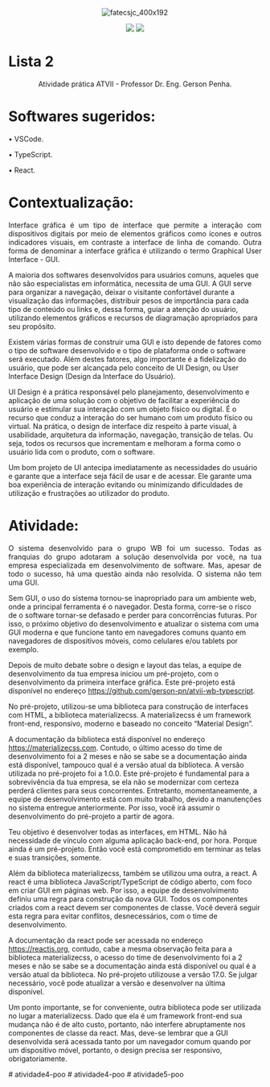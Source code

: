 <div align="center">

![fatecsjc_400x192](https://user-images.githubusercontent.com/71477357/161321048-dc637b2e-0314-4e07-b2f9-8cda9f653356.png)
<p align="center">
  
<img src="http://img.shields.io/static/v1?label=STATUS&message=CONCLUIDO&color=GREEN&style=flat"/>
<img src="https://img.shields.io/badge/ÚLTIMA%20MODIFICAÇÃO-DEZEMBRO%20DE%202022-brightgreen&style=flat"/>

</div>

# Lista 2

<p align="center">Atividade prática ATVII - Professor Dr. Eng. Gerson Penha.</p>

# Softwares sugeridos:
• VSCode.

• TypeScript.

• React.

# Contextualização:
<p align="justify">
Interface gráfica é um tipo de interface que permite a interação com dispositivos digitais por meio de elementos gráficos como ícones e outros indicadores visuais, em contraste a interface de linha de comando. Outra forma de denominar a interface gráfica é utilizando o termo Graphical User Interface - GUI.

A maioria dos softwares desenvolvidos para usuários comuns, aqueles que não são especialistas em informática, necessita de uma GUI. A GUI serve para organizar a navegação, deixar o visitante confortável durante a visualização das informações, distribuir pesos de importância para cada tipo de conteúdo ou links e, dessa forma, guiar a atenção do usuário, utilizando elementos gráficos e recursos de diagramação apropriados para seu propósito.

Existem várias formas de construir uma GUI e isto depende de fatores como o tipo de software desenvolvido e o tipo de plataforma onde o software será executado. Além destes fatores, algo importante é a fidelização do usuário, que pode ser alcançada pelo conceito de UI Design, ou User Interface Design (Design da Interface do
Usuário).

UI Design é a prática responsável pelo planejamento, desenvolvimento e aplicação de uma solução com o objetivo de facilitar a experiência do usuário e estimular sua interação com um objeto físico ou digital. É o recurso que conduz a interação do ser humano com um produto físico ou virtual. Na prática, o design de interface diz respeito à parte visual, à usabilidade, arquitetura da informação, navegação, transição de telas. Ou seja, todos os recursos que incrementam e melhoram a forma como o usuário lida com o produto, com o software.

Um bom projeto de UI antecipa imediatamente as necessidades do usuário e garante que a interface seja fácil de usar e de acessar. Ele garante uma boa experiência de interação evitando ou minimizando dificuldades de utilização e frustrações ao utilizador do produto.
</p>

# Atividade:
<p align="justify">
O sistema desenvolvido para o grupo WB foi um sucesso. Todas as franquias do grupo adotaram a solução desenvolvida por você, na tua empresa especializada em desenvolvimento de software. Mas, apesar de todo o sucesso, há uma questão ainda não resolvida. O sistema não tem uma GUI.

Sem GUI, o uso do sistema tornou-se inapropriado para um ambiente web, onde a principal ferramenta é o navegador. Desta forma, corre-se o risco de o software tornar-se defasado e perder para concorrências futuras. Por isso, o próximo objetivo do desenvolvimento e atualizar o sistema com uma GUI moderna e que funcione tanto em navegadores comuns quanto em navegadores de dispositivos móveis, como celulares e/ou tablets por exemplo.

Depois de muito debate sobre o design e layout das telas, a equipe de desenvolvimento da tua empresa iniciou um pré-projeto, com o desenvolvimento da primeira interface gráfica. Este pré-projeto está disponível no endereço https://github.com/gerson-pn/atvii-wb-typescript.

No pré-projeto, utilizou-se uma biblioteca para construção de interfaces com HTML, a biblioteca materializecss. A materializecss é um framework front-end, responsivo, moderno e baseado no conceito “Material Design”.

A documentação da biblioteca está disponível no endereço https://materializecss.com. Contudo, o último acesso do time de desenvolvimento foi a 2 meses e não se sabe se a documentação ainda está disponível, tampouco qual é a versão atual da biblioteca. A versão utilizada no pré-projeto foi a 1.0.0. Este pré-projeto é fundamental para a sobrevivência da tua empresa, se ela não se modernizar com certeza perderá clientes para seus concorrentes. Entretanto, momentaneamente, a equipe de desenvolvimento está com muito trabalho, devido a manutenções no sistema entregue anteriormente. Por isso, você irá assumir o desenvolvimento do pré-projeto a partir de agora.

Teu objetivo é desenvolver todas as interfaces, em HTML. Não há necessidade de vínculo com alguma aplicação back-end, por hora. Porque ainda é um pré-projeto. Então você está comprometido em terminar as telas e suas transições, somente.

Além da biblioteca materializecss, também se utilizou uma outra, a react. A react é uma biblioteca JavaScript/TypeScript de código aberto, com foco em criar GUI em páginas web. Por isso, a equipe de desenvolvimento definiu uma regra para construção da nova GUI. Todos os componentes criados com a react devem ser componentes de classe. Você deverá seguir esta regra para evitar conflitos, desnecessários, com o time de desenvolvimento.

A documentação da react pode ser acessada no endereço https://reactjs.org, contudo, cabe a mesma observação feita para a biblioteca materializecss, o acesso do time de desenvolvimento foi a 2 meses e não se sabe se a documentação ainda está disponível ou qual é a versão atual da biblioteca. No pré-projeto utilizouse a versão 17.0. Se julgar necessário, você pode atualizar a versão e desenvolver na última disponível.

Um ponto importante, se for conveniente, outra biblioteca pode ser utilizada no lugar a materializecss. Dado que ela é um framework front-end sua mudança não é de alto custo, portanto, não interfere abruptamente nos componentes de classe da react. Mas, deve-se lembrar que a GUI desenvolvida será acessada tanto por um navegador comum quando por um dispositivo móvel, portanto, o design precisa ser responsivo, obrigatoriamente.
</p>
# atividade4-poo
# atividade4-poo
# atividade5-poo
